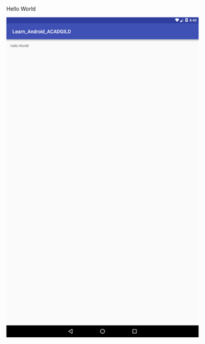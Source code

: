 Hello World

![alt tag](https://github.com/karthik-krishnaswamy17/Learn_Android_ACADGILD/blob/Day1_Assignments/Hello_World.png)
